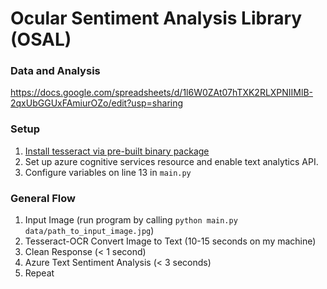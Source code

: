 # Ocular Sentiment Analysis Library (OSAL)

### Data and Analysis
https://docs.google.com/spreadsheets/d/1l6W0ZAt07hTXK2RLXPNIIMlB-2qxUbGGUxFAmiurOZo/edit?usp=sharing

### Setup
1. [Install tesseract via pre-built binary package](https://tesseract-ocr.github.io/tessdoc/Home.html)
2. Set up azure cognitive services resource and enable text analytics API.
3. Configure variables on line 13 in `main.py`

### General Flow
1. Input Image (run program by calling `python main.py data/path_to_input_image.jpg`)
2. Tesseract-OCR Convert Image to Text (10-15 seconds on my machine)
3. Clean Response (< 1 second)
4. Azure Text Sentiment Analysis (< 3 seconds)
5. Repeat
